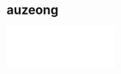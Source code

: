 # auzeong

<img src="https://raw.githubusercontent.com/dkssud8150/github-stats-transparent/output/generated/languages.svg" width="49.2%" />
